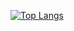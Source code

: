[![Top Langs](https://github-readme-stats.vercel.app/api/top-langs/?username=santimoncada&hide=VHDL&layout=compact)](https://github.com/santimoncada&hide=javascript/github-readme-stats)
<!--
**SantiMoncada/santiMoncada** is a ✨ _special_ ✨ repository because its `README.md` (this file) appears on your GitHub profile.

Here are some ideas to get you started:

- 🔭 I’m currently working on ...
- 🌱 I’m currently learning ...
- 👯 I’m looking to collaborate on ...
- 🤔 I’m looking for help with ...
- 💬 Ask me about ...
- 📫 How to reach me: ...
- 😄 Pronouns: ...
- ⚡ Fun fact: ...
-->
